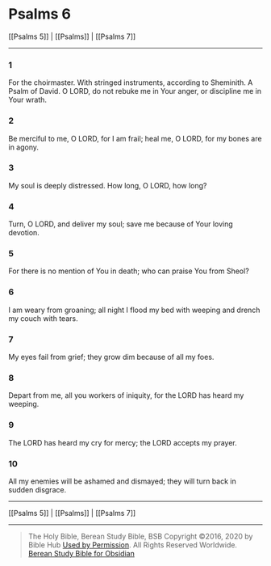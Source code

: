 # Psalms 6

[[Psalms 5]] | [[Psalms]] | [[Psalms 7]]

---

### 1
For the choirmaster. With stringed instruments, according to Sheminith. A Psalm of David. O LORD, do not rebuke me in Your anger, or discipline me in Your wrath.

### 2
Be merciful to me, O LORD, for I am frail; heal me, O LORD, for my bones are in agony.

### 3
My soul is deeply distressed. How long, O LORD, how long?

### 4
Turn, O LORD, and deliver my soul; save me because of Your loving devotion.

### 5
For there is no mention of You in death; who can praise You from Sheol?

### 6
I am weary from groaning; all night I flood my bed with weeping and drench my couch with tears.

### 7
My eyes fail from grief; they grow dim because of all my foes.

### 8
Depart from me, all you workers of iniquity, for the LORD has heard my weeping.

### 9
The LORD has heard my cry for mercy; the LORD accepts my prayer.

### 10
All my enemies will be ashamed and dismayed; they will turn back in sudden disgrace.

---

[[Psalms 5]] | [[Psalms]] | [[Psalms 7]]

---

> The Holy Bible, Berean Study Bible, BSB
> Copyright &copy;2016, 2020 by Bible Hub
> [Used by Permission](https://berean.bible/terms.htm). All Rights Reserved Worldwide.
> [Berean Study Bible for Obsidian](https://github.com/gapmiss/berean-study-bible-for-obsidian)

